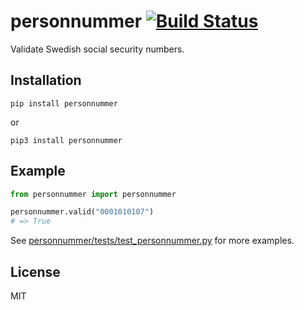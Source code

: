 # personnummer [![Build Status](https://secure.travis-ci.org/personnummer/python.png?branch=master)](http://travis-ci.org/personnummer/python)

Validate Swedish social security numbers.

## Installation

```
pip install personnummer
```

or

```
pip3 install personnummer
```

## Example

```python
from personnummer import personnummer

personnummer.valid("0001010107")
# => True
```

See [personnummer/tests/test_personnummer.py](personnummer/tests/test_personnummer.py) for more examples.

## License

MIT